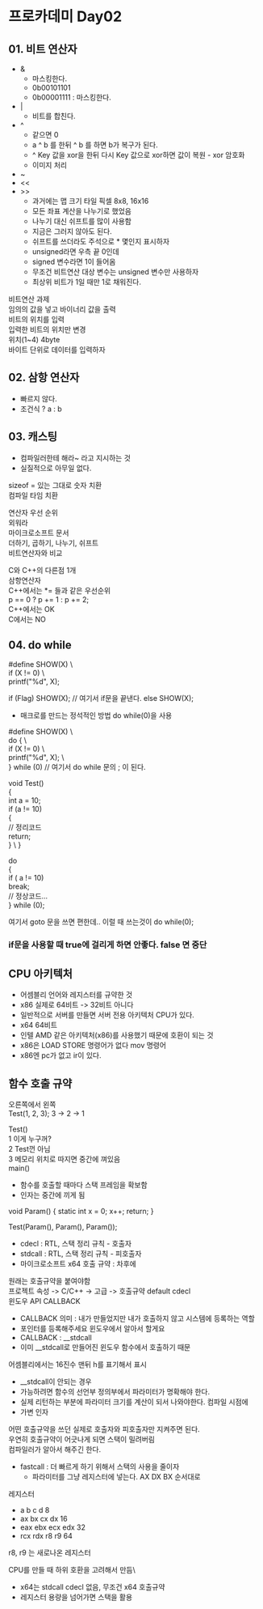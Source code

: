 # 프로카데미 Day02
## 01. 비트 연산자
* &
  * 마스킹한다.
  * 0b00101101
  * 0b00001111 : 마스킹한다.
* |
  * 비트를 합친다.
* ^
  * 같으면 0
  * a ^ b 를 한뒤 ^ b 를 하면 b가 복구가 된다.
  * ^ Key 값을 xor을 한뒤 다시 Key 값으로 xor하면 값이 복원 - xor 암호화
  * 이미지 처리
* ~
* <<
* \>\>
  * 과거에는 맵 크기 타일 픽셀 8x8, 16x16
  * 모든 좌표 계산을 나누기로 했었음
  * 나누기 대신 쉬프트를 많이 사용함
  * 지금은 그러지 않아도 된다.
  * 쉬프트를 쓰더라도 주석으로 * 몇인지 표시하자
  * unsigned라면 우측 끝 0인데
  * signed 변수라면 1이 들어옴
  * 무조건 비트연산 대상 변수는 unsigned 변수만 사용하자
  * 최상위 비트가 1일 때만 1로 채워진다.

비트연산 과제\
임의의 값을 넣고 바이너리 값을 출력\
비트의 위치를 입력\
입력한 비트의 위치만 변경\
위치(1~4) 4byte\
바이트 단위로 데이터를 입력하자

## 02. 삼항 연산자
* 빠르지 않다.
* 조건식 ? a : b

## 03. 캐스팅
* 컴파일러한테 해라~ 라고 지시하는 것
* 실질적으로 아무일 없다.

sizeof = 있는 그대로 숫자 치환\
컴파일 타임 치환

연산자 우선 순위\
외워라\
마이크로소프트 문서\
더하기, 곱하기, 나누기, 쉬프트\
비트연산자와 비교

C와 C++의 다른점 1개\
삼항연산자\
C++에서는 *= 들과 같은 우선순위\
p == 0 ? p += 1 : p += 2;\
C++에서는 OK\
C에서는 NO

## 04. do while
#define SHOW(X) \\\
if (X != 0)     \\\
    printf("%d", X);


if (Flag)
    SHOW(X);  // 여기서 if문을 끝낸다.
else
    SHOW(X);

* 매크로를 만드는 정석적인 방법 do while(0)을 사용

#define SHOW(X) \\\
do { \\\
if (X != 0)     \\\
printf("%d", X); \\\
} while (0)  // 여기서 do while 문의 ; 이 된다.

void Test()\
{\
int a = 10;\
if (a != 10)\
{ \
    // 정리코드 \
    return; \
} \ 
}

do\
{\
    if ( a != 10)\
        break;\
    // 정상코드...\
} while (0);

여기서 goto 문을 쓰면 편한데..
이럴 때 쓰는것이 do while(0);


### if문을 사용할 때 true에 걸리게 하면 안좋다. false 면 중단


## CPU 아키텍처
* 어셈블리 언어와 레지스터를 규약한 것
* x86 실제로 64비트 -> 32비트 아니다
* 일반적으로 서버를 만들면 서버 전용 아키텍처 CPU가 있다.
* x64 64비트
* 인텔 AMD 같은 아키텍처(x86)를 사용했기 때문에 호환이 되는 것
* x86은 LOAD STORE 명령어가 없다 mov 명령어
* x86엔 pc가 없고 ir이 있다.

## 함수 호출 규약
오른쪽에서 왼쪽\
Test(1, 2, 3); 3 -> 2 -> 1


Test()\
1  이게 누구꺼?\
2  Test껀 아님\
3 메모리 위치로 따지면 중간에 껴있음\
main()

* 함수를 호출할 때마다 스택 프레임을 확보함
* 인자는 중간에 끼게 됨

void Param()
{
    static int x = 0;
    x++;
    return;
}

Test(Param(), Param(), Param());

* cdecl : RTL, 스택 정리 규칙 - 호출자
* stdcall : RTL, 스택 정리 규칙 - 피호출자
* 마이크로소프트 x64 호출 규약 : 차후에


원래는 호출규약을 붙여야함\
프로젝트 속성 -> C/C++ -> 고급 -> 호출규약 default cdecl\
윈도우 API CALLBACK
* CALLBACK 의미 : 내가 만들었지만 내가 호출하지 않고 시스템에 등록하는 역할  
* 포인터를 등록해주세요 윈도우에서 알아서 할게요
* CALLBACK : __stdcall
* 이미 __stdcall로 만들어진 윈도우 함수에서 호출하기 때문

어셈블리에서는 16진수 맨뒤 h를 표기해서 표시

* __stdcall이 안되는 경우
* 가능하려면 함수의 선언부 정의부에서 파라미터가 명확해야 한다.
* 실제 리턴하는 부분에 파라미터 크기를 계산이 되서 나와야한다. 컴파일 시점에
* 가변 인자

어떤 호출규약을 쓰던 실제로 호출자와 피호출자만 지켜주면 된다.\
우연히 호출규약이 어긋나게 되면 스택이 밀려버림\
컴파일러가 알아서 해주긴 한다.

* fastcall : 더 빠르게 하기 위해서 스택의 사용을 줄이자
  * 파라미터를 그냥 레지스터에 넣는다. AX DX BX 순서대로

레지스터
* a b c d 8
* ax bx cx dx 16
* eax ebx ecx edx 32
* rcx rdx r8 r9 64

r8, r9 는 새로나온 레지스터

CPU를 만들 때 하위 호환을 고려해서 만듬\
* x64는 stdcall cdecl 없음, 무조건 x64 호출규약
* 레지스터 용량을 넘어가면 스택을 활용



